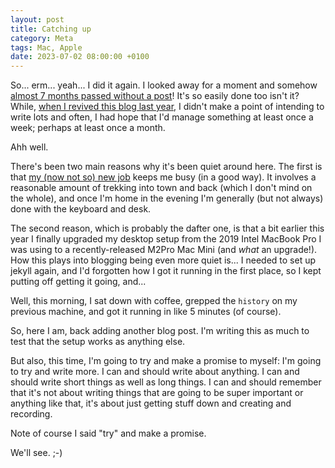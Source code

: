 ```yaml
---
layout: post
title: Catching up
category: Meta
tags: Mac, Apple
date: 2023-07-02 08:00:00 +0100
---
```


So... erm... yeah... I did it again. I looked away for a moment and somehow
[almost 7 months passed without a post](/2022/12/16/oidia.html)! It's so
easily done too isn't it? While, [when I revived this blog last
year](/2022/05/20/im-back.html), I didn't make a point of intending to write
lots and often, I had hope that I'd manage something at least once a week;
perhaps at least once a month.

Ahh well.

There's been two main reasons why it's been quiet around here. The first is
that [my (now not so) new job](/2022/10/05/on-to-something-new-redux.html)
keeps me busy (in a good way). It involves a reasonable amount of trekking
into town and back (which I don't mind on the whole), and once I'm home in
the evening I'm generally (but not always) done with the keyboard and desk.

The second reason, which is probably the dafter one, is that a bit earlier
this year I finally upgraded my desktop setup from the 2019 Intel MacBook
Pro I was using to a recently-released M2Pro Mac Mini (and *what* an
upgrade!). How this plays into blogging being even more quiet is... I needed
to set up jekyll again, and I'd forgotten how I got it running in the first
place, so I kept putting off getting it going, and...

Well, this morning, I sat down with coffee, grepped the `history` on my
previous machine, and got it running in like 5 minutes (of course).

So, here I am, back adding another blog post. I'm writing this as much to
test that the setup works as anything else.

But also, this time, I'm going to try and make a promise to myself: I'm
going to try and write more. I can and should write about anything. I can
and should write short things as well as long things. I can and should
remember that it's not about writing things that are going to be super
important or anything like that, it's about just getting stuff down and
creating and recording.

Note of course I said "try" and make a promise.

We'll see. ;-)

[//]: # (2023-07-02-catching-up.md ends here)
